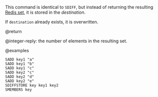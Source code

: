 This command is identical to `SDIFF`, but instead of returning the resulting [Redis set](/docs/data-types/sets), it is stored in the _destination_.

If `destination` already exists, it is overwritten.

@return

@integer-reply: the number of elements in the resulting set.

@examples

```cli
SADD key1 "a"
SADD key1 "b"
SADD key1 "c"
SADD key2 "c"
SADD key2 "d"
SADD key2 "e"
SDIFFSTORE key key1 key2
SMEMBERS key
```
